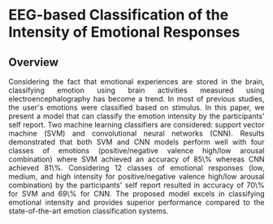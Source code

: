 # EEG-based Classification of the Intensity of Emotional Responses

## Overview

<div align="justify">
	Considering the fact that emotional experiences are stored in the brain, classifying emotion using brain activities measured using electroencephalography has become a trend. In most of previous studies, the user's emotions were classified based on stimulus. In this paper, we present a model that can classify the emotion intensity by the participants' self report.
	Two machine learning classifiers are considered: support vector machine (SVM) and convolutional neural networks (CNN). Results demonstrated that both SVM and CNN models perform well with four classes of emotions (positive/negative valence high/low arousal combination) where SVM achieved an accuracy of 85\% whereas CNN achieved 81\%. Considering 12 classes of emotional responses (low, medium, and high intensity for positive/negative valence high/low arousal  combination) by the participants' self report resulted in accuracy of 70\% for SVM and 69\% for CNN. The proposed model excels in classifying emotional intensity and provides superior performance compared to the state-of-the-art emotion classification systems.
</div> 
